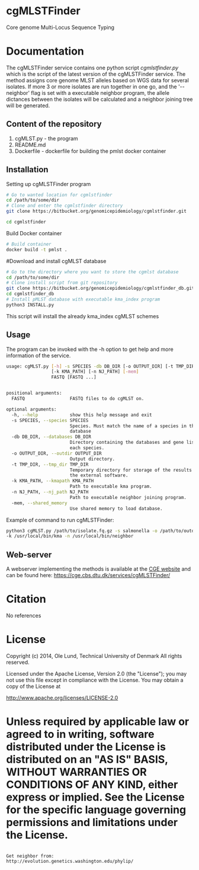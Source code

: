 cgMLSTFinder
===================

Core genome Multi-Locus Sequence Typing


Documentation
=============

The cgMLSTFinder service contains one python script *cgmlstfinder.py* which is the script of the latest
version of the cgMLSTFinder service. The method assigns core genome MLST alleles based on WGS data for several isolates.
If more 3 or more isolates are run together in one go, and the '--neighbor' flag is set with a executable neighbor program,
the allele dictances between the isolates will be calculated and a neighbor joining tree will be generated.

## Content of the repository
1. cgMLST.py     - the program
2. README.md
3. Dockerfile   - dockerfile for building the pmlst docker container


## Installation

Setting up cgMLSTFinder program
```bash
# Go to wanted location for cgmlstfinder
cd /path/to/some/dir
# Clone and enter the cgmlstfinder directory
git clone https://bitbucket.org/genomicepidemiology/cgmlstfinder.git

cd cgmlstfinder
```

Build Docker container
```bash
# Build container
docker build -t pmlst .
```

#Download and install cgMLST database
```bash
# Go to the directory where you want to store the cgmlst database
cd /path/to/some/dir
# Clone install script from git repository
git clone https://bitbucket.org/genomicepidemiology/cgmlstfinder_db.git
cd cgmlstfinder_db
# Install pMLST database with executable kma_index program
python3 INSTALL.py
```

This script will install the already kma_index cgMLST schemes

## Usage

The program can be invoked with the -h option to get help and more information of the service.

```bash
usage: cgMLST.py [-h] -s SPECIES -db DB_DIR [-o OUTPUT_DIR] [-t TMP_DIR]
                 [-k KMA_PATH] [-n NJ_PATH] [-mem]
                 FASTQ [FASTQ ...]


positional arguments:
  FASTQ                 FASTQ files to do cgMLST on.

optional arguments:
  -h, --help            show this help message and exit
  -s SPECIES, --species SPECIES
                        Species. Must match the name of a species in the
                        database
  -db DB_DIR, --databases DB_DIR
                        Directory containing the databases and gene lists for
                        each species.
  -o OUTPUT_DIR, --outdir OUTPUT_DIR
                        Output directory.
  -t TMP_DIR, --tmp_dir TMP_DIR
                        Temporary directory for storage of the results from
                        the external software.
  -k KMA_PATH, --kmapath KMA_PATH
                        Path to executable kma program.
  -n NJ_PATH, --nj_path NJ_PATH
                        Path to executable neighbor joining program.
  -mem, --shared_memory
                        Use shared memory to load database.

```
 
Example of command to run cgMLSTFinder:

```bash
python3 cgMLST.py /path/to/isolate.fq.gz -s salmonella -o /path/to/outdir -db /path/to/cgmlstfinder_db/ 
-k /usr/local/bin/kma -n /usr/local/bin/neighbor
``` 

## Web-server

A webserver implementing the methods is available at the [CGE website](http://www.genomicepidemiology.org/) and can be found here:
https://cge.cbs.dtu.dk/services/cgMLSTFinder/

Citation
=======

No references

License
=======

Copyright (c) 2014, Ole Lund, Technical University of Denmark
All rights reserved.

Licensed under the Apache License, Version 2.0 (the "License");
you may not use this file except in compliance with the License.
You may obtain a copy of the License at

   http://www.apache.org/licenses/LICENSE-2.0

Unless required by applicable law or agreed to in writing, software
distributed under the License is distributed on an "AS IS" BASIS,
WITHOUT WARRANTIES OR CONDITIONS OF ANY KIND, either express or implied.
See the License for the specific language governing permissions and
limitations under the License.
=======
```

Get neighbor from:
http://evolution.genetics.washington.edu/phylip/
